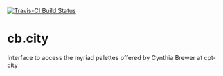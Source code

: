[![Travis-CI Build Status](https://travis-ci.org/abarbour/cb.city.png?branch=master)](https://travis-ci.org/abarbour/cb.city)

# cb.city
Interface to access the myriad palettes offered by Cynthia Brewer at cpt-city
